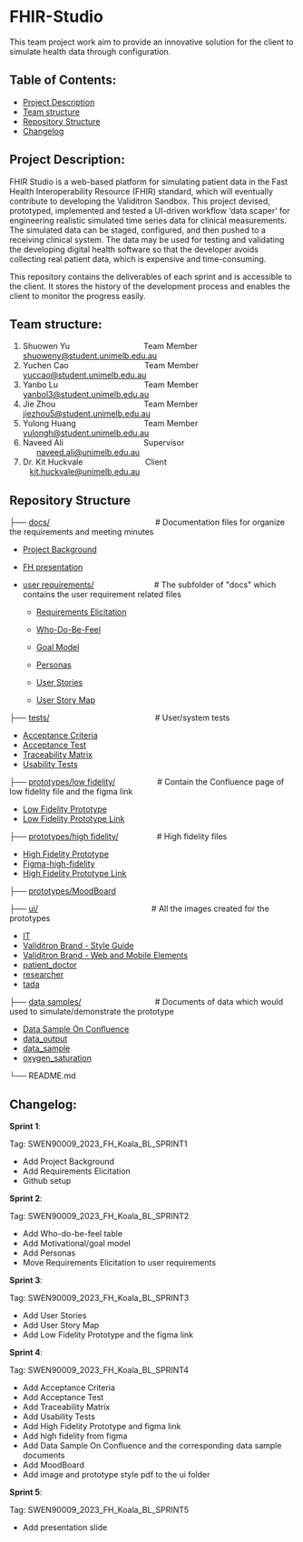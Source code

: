 # FHIR-Studio
This team project work aim to provide an innovative solution for the client to simulate health data through configuration.
## Table of Contents:

* <a href="#Description">Project Description</a><br>
* <a href="#TeamMember">Team structure</a><br>
* <a href="#Struct">Repository Structure</a><br>
* <a href="#ChangeLog">Changelog</a><br>

<h2 id="Description">Project Description:</h2>
FHIR Studio is a web-based platform for simulating patient data in the Fast Health Interoperability Resource (FHIR) standard, which will eventually contribute to developing the Validitron Sandbox. This project devised, prototyped, implemented and tested a UI-driven workflow ‘data scaper’ for engineering realistic simulated time series data for clinical measurements. The simulated data can be staged, configured, and then pushed to a receiving clinical system. The data may be used for testing and validating the developing digital health software so that the developer avoids collecting real patient data, which is expensive and time-consuming.

This repository contains the deliverables of each sprint and is accessible to the client. It stores the history of the development process and enables the client to monitor the progress easily.

<h2 id="TeamMember">Team structure:</h2>

1. Shuowen Yu&emsp;&emsp;&emsp;&emsp;&emsp;&emsp; &emsp;&emsp;&emsp;Team Member&emsp;&emsp;&emsp;&emsp;&emsp;&emsp;shuoweny@student.unimelb.edu.au
2. Yuchen Cao&nbsp;&emsp;&emsp;&emsp;&emsp;&emsp;&emsp; &emsp;&emsp;&emsp;Team Member&emsp;&emsp;&emsp;&emsp;&emsp;&emsp;yuccao@student.unimelb.edu.au
3. Yanbo Lu&nbsp;&nbsp;&emsp;&emsp;&emsp;&emsp;&emsp;&emsp;&emsp; &emsp;&emsp;&emsp;Team Member&emsp;&emsp;&emsp;&emsp;&emsp;&emsp;yanbol3@student.unimelb.edu.au
4. Jie Zhou&nbsp;&nbsp;&nbsp;&emsp;&emsp;&emsp;&emsp;&emsp;&emsp; &emsp;&emsp;&emsp;&emsp;Team Member&emsp;&emsp;&emsp;&emsp;&emsp;&emsp;jiezhou5@student.unimelb.edu.au
5. Yulong Huang&emsp;&nbsp;&emsp;&emsp;&emsp;&emsp; &emsp;&emsp;&emsp;Team Member&emsp;&emsp;&emsp;&emsp;&emsp;&emsp;yulongh@student.unimelb.edu.au
6. Naveed Ali&nbsp;&nbsp;&nbsp;&emsp;&emsp;&emsp;&emsp;&emsp;&emsp; &emsp;&emsp;&emsp;Supervisor&emsp;&emsp;&emsp;&emsp;&emsp;&emsp;&nbsp;&nbsp;&nbsp;&nbsp;&nbsp;&nbsp;naveed.ali@unimelb.edu.au
7. Dr. Kit Huckvale&nbsp;&nbsp;&emsp;&emsp;&emsp; &emsp;&emsp;&emsp;&emsp;Client&emsp;&emsp;&emsp;&emsp;&emsp;&emsp;&emsp;&emsp;&emsp;&nbsp;&nbsp;&nbsp;kit.huckvale@unimelb.edu.au


<h2 id="Struct">Repository Structure</h2>

├── [docs/](https://github.com/SWEN90009-2023/FH-Koala/tree/main/docs)&emsp;&emsp;&emsp;&emsp;&emsp;&emsp;&emsp;&emsp;&emsp;&emsp; &emsp;&emsp;&emsp;# Documentation files for organize the requirements and meeting minutes

  - [Project Background](https://github.com/SWEN90009-2023/FH-Koala/blob/main/docs/Project%20Background.pdf)
  - [FH presentation](https://github.com/SWEN90009-2023/FH-Koala/blob/main/docs/FH%20presentation.pptx)
  
  - [user requirements/](https://github.com/SWEN90009-2023/FH-Koala/tree/main/docs/user%20requirements)&emsp;&emsp;&emsp;&emsp;&emsp;&emsp;&emsp;&nbsp; # The subfolder of "docs" which contains the user requirement related files
  
    - [Requirements Elicitation](https://github.com/SWEN90009-2023/FH-Koala/blob/main/docs/user%20requirements/Requirements%20Elicitation.pdf)
        
    - [Who-Do-Be-Feel](https://github.com/SWEN90009-2023/FH-Koala/blob/main/docs/user%20requirements/Who-Do-Be-Feel.pdf)
    
    - [Goal Model](https://github.com/SWEN90009-2023/FH-Koala/blob/main/docs/user%20requirements/Goal%20Mode.pdf)
    
    - [Personas](https://github.com/SWEN90009-2023/FH-Koala/blob/main/docs/user%20requirements/Personas.pdf)
    - [User Stories](https://github.com/SWEN90009-2023/FH-Koala/blob/main/docs/user%20requirements/User%20Stories.pdf)
    - [User Story Map](https://github.com/SWEN90009-2023/FH-Koala/blob/main/docs/user%20requirements/User%20Story%20Map.pdf)
    


    
├── [tests/](https://github.com/SWEN90009-2023/FH-Koala/tree/main/tests)&nbsp;&emsp;&emsp;&emsp;&emsp;&emsp;&emsp;&emsp;&emsp;&emsp;&emsp;&emsp;&emsp;&emsp;# User/system tests

  - [Acceptance Criteria](https://github.com/SWEN90009-2023/FH-Koala/blob/main/tests/Acceptance%20Criteria.pdf)
  - [Acceptance Test](https://github.com/SWEN90009-2023/FH-Koala/blob/main/tests/Acceptance%20Test.pdf)
  - [Traceability Matrix](https://github.com/SWEN90009-2023/FH-Koala/blob/main/tests/Traceability%20Matrix.pdf)
  - [Usability Tests](https://github.com/SWEN90009-2023/FH-Koala/blob/main/tests/Usability%20Tests.pdf)

├── [prototypes/low fidelity/](https://github.com/SWEN90009-2023/FH-Koala/tree/main/prototypes/low%20fidelity)&nbsp;&emsp;&emsp;&emsp;&emsp;&emsp;# Contain the Confluence page of low fidelity file and the figma link

  
  - [Low Fidelity Prototype](https://github.com/SWEN90009-2023/FH-Koala/blob/main/prototypes/low%20fidelity/Low%20Fidelity%20Prototype.pdf)
  - [Low Fidelity Prototype Link](https://github.com/SWEN90009-2023/FH-Koala/blob/main/prototypes/low%20fidelity/Low%20Fidelity%20Prototype%20Link.txt)

├── [prototypes/high fidelity/](https://github.com/SWEN90009-2023/FH-Koala/tree/main/prototypes/high%20fidelity)&nbsp;&nbsp;&nbsp;&emsp;&emsp;&emsp;&emsp;# High fidelity files

  - [High Fidelity Prototype](https://github.com/SWEN90009-2023/FH-Koala/blob/main/prototypes/high%20fidelity/High%20Fidelity%20Prototype.pdf)
  - [Figma-high-fidelity](https://github.com/SWEN90009-2023/FH-Koala/blob/main/prototypes/high%20fidelity/Figma-high-fidelity.pdf)
  - [High Fidelity Prototype Link](https://github.com/SWEN90009-2023/FH-Koala/blob/main/prototypes/high%20fidelity/High%20Fidelity%20Prototype%20Link.txt)

├── [prototypes/MoodBoard](https://github.com/SWEN90009-2023/FH-Koala/blob/main/prototypes/MoodBoard.pdf)

├── [ui/](https://github.com/SWEN90009-2023/FH-Koala/tree/main/ui)&nbsp;&emsp;&emsp;&emsp;&emsp;&emsp;&emsp;&emsp;&emsp;&emsp;&emsp;&emsp;&emsp;&emsp;&emsp;# All the images created for the prototypes

  - [IT](https://github.com/SWEN90009-2023/FH-Koala/blob/main/ui/IT.jpg)
  - [Validitron Brand - Style Guide](https://github.com/SWEN90009-2023/FH-Koala/blob/main/ui/Validitron%20Brand%20-%20Style%20Guide.pdf)
  - [Validitron Brand - Web and Mobile Elements](https://github.com/SWEN90009-2023/FH-Koala/blob/main/ui/Validitron%20Brand%20-%20Web%20and%20Mobile%20Elements.pdf)
  - [patient_doctor](https://github.com/SWEN90009-2023/FH-Koala/blob/main/ui/patient_doctor.jpg)
  - [researcher](https://github.com/SWEN90009-2023/FH-Koala/blob/main/ui/researcher.jpg)
  - [tada](https://github.com/SWEN90009-2023/FH-Koala/blob/main/ui/tada.jpg)

├── [data samples/](https://github.com/SWEN90009-2023/FH-Koala/tree/main/data%20samples)&nbsp;&emsp;&emsp;&emsp;&emsp;&emsp;&emsp;&emsp;&emsp;&emsp;# Documents of data which would used to simulate/demonstrate the prototype

  - [Data Sample On Confluence](https://github.com/SWEN90009-2023/FH-Koala/blob/main/data%20samples/Data%20Sample%20On%20Confluence.pdf)
  - [data_output](https://github.com/SWEN90009-2023/FH-Koala/blob/main/data%20samples/data_output.xlsx)
  - [data_sample](https://github.com/SWEN90009-2023/FH-Koala/blob/main/data%20samples/data_sample.ipynb)
  - [oxygen_saturation](https://github.com/SWEN90009-2023/FH-Koala/blob/main/data%20samples/oxygen_saturation.csv)

└── README.md

<h2 id="ChangeLog">Changelog:</h2>

**Sprint 1**:

Tag: SWEN90009_2023_FH_Koala_BL_SPRINT1

- Add Project Background
- Add Requirements Elicitation
- Github setup

**Sprint 2**:

Tag: SWEN90009_2023_FH_Koala_BL_SPRINT2
- Add Who-do-be-feel table
- Add Motivational/goal model
- Add Personas
- Move Requirements Elicitation to user requirements

**Sprint 3**:

Tag: SWEN90009_2023_FH_Koala_BL_SPRINT3
- Add User Stories
- Add User Story Map
- Add Low Fidelity Prototype and the figma link

**Sprint 4**:

Tag: SWEN90009_2023_FH_Koala_BL_SPRINT4
- Add Acceptance Criteria
- Add Acceptance Test
- Add Traceability Matrix
- Add Usability Tests
- Add High Fidelity Prototype and figma link
- Add high fidelity from figma
- Add Data Sample On Confluence and the corresponding data sample documents
- Add MoodBoard
- Add image and prototype style pdf to the ui folder

**Sprint 5**:

Tag: SWEN90009_2023_FH_Koala_BL_SPRINT5
- Add presentation slide
